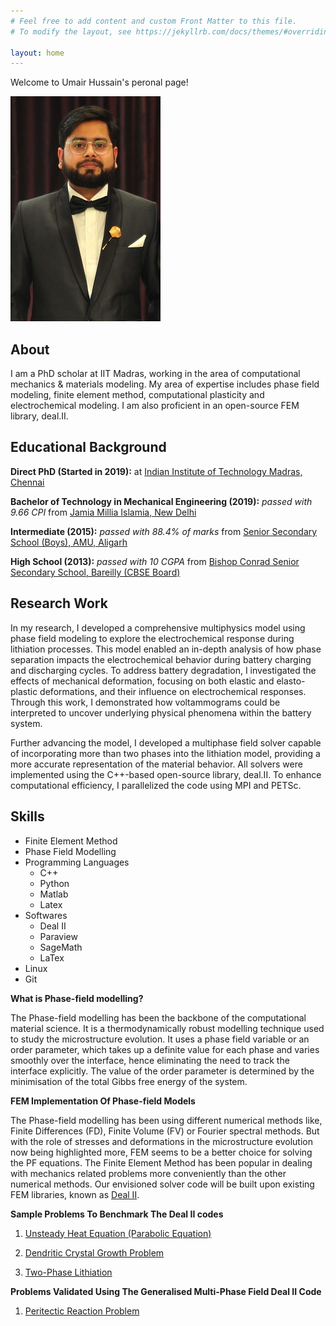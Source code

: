 ```yaml
---
# Feel free to add content and custom Front Matter to this file.
# To modify the layout, see https://jekyllrb.com/docs/themes/#overriding-theme-defaults

layout: home
---
```

Welcome to Umair Hussain's peronal page!

![Umair Hussain](/images/dp.jpg)

## About
I am a PhD scholar at IIT Madras, working in the area of computational mechanics & materials modeling. My area of expertise includes phase field modeling, finite element method, computational plasticity and electrochemical modeling. I am also proficient in an open-source FEM library, deal.II.

## Educational Background
**Direct PhD (Started in 2019):** at [Indian Institute of Technology Madras, Chennai](https://mech.iitm.ac.in/meiitm/)

**Bachelor of Technology in Mechanical Engineering (2019):** *passed with 9.66 CPI* from [Jamia Millia Islamia, New Delhi](https://www.jmi.ac.in/mechanical)

**Intermediate (2015):** *passed with 88.4% of marks* from [Senior Secondary School (Boys), AMU, Aligarh](https://www.amu.ac.in/schools/saiyyid-hamid-senior-secondary-school-boys/home-page)

**High School (2013):** *passed with 10 CGPA* from [Bishop Conrad Senior Secondary School, Bareilly (CBSE Board)](https://bcsbareilly.com/)

## Research Work
In my research, I developed a comprehensive multiphysics model using phase field modeling to explore the electrochemical response during lithiation processes. This model enabled an in-depth analysis of how phase separation impacts the electrochemical behavior during battery charging and discharging cycles. To address battery degradation, I investigated the effects of mechanical deformation, focusing on both elastic and elasto-plastic deformations, and their influence on electrochemical responses. Through this work, I demonstrated how voltammograms could be interpreted to uncover underlying physical phenomena within the battery system.

Further advancing the model, I developed a multiphase field solver capable of incorporating more than two phases into the lithiation model, providing a more accurate representation of the material behavior. All solvers were implemented using the C++-based open-source library, deal.II. To enhance computational efficiency, I parallelized the code using MPI and PETSc.

## Skills
- Finite Element Method
- Phase Field Modelling
- Programming Languages
  - C++
  - Python
  - Matlab
  - Latex
- Softwares
  - Deal II
  - Paraview
  - SageMath
  - LaTex
- Linux
- Git

**What is Phase-field modelling?**

The Phase-field modelling has been the backbone of the computational material science. It is a thermodynamically robust modelling technique used to study 
the microstructure evolution. It uses a phase field variable or an order parameter, which takes up a definite value for each phase and varies smoothly over the interface, hence 
eliminating the need to track the interface explicitly. The value of the order parameter is determined by the minimisation of the total Gibbs free energy of 
the system.

**FEM Implementation Of Phase-field Models**

The Phase-field modelling has been using different numerical methods like, Finite Differences (FD), Finite Volume (FV) or Fourier spectral methods. But with
the role of stresses and deformations in the microstructure evolution now being highlighted more, FEM seems to be a better choice for solving the PF equations.
The Finite Element Method has been popular in dealing with mechanics related problems more conveniently than the other numerical methods. Our envisioned solver code 
will be built upon existing FEM libraries, known as [Deal II](https://www.dealii.org/).

**Sample Problems To Benchmark The Deal II codes**

1. [Unsteady Heat Equation (Parabolic Equation)](https://umairhussaincmm.github.io/heat-equation/)

2. [Dendritic Crystal Growth Problem](https://umairhussaincmm.github.io/kobayashi/)

3. [Two-Phase Lithiation](https://umairhussaincmm.github.io/2phaselith/)

**Problems Validated Using The Generalised Multi-Phase Field Deal II Code**

1. [Peritectic Reaction Problem](https://umairhussaincmm.github.io/peritectic/)
